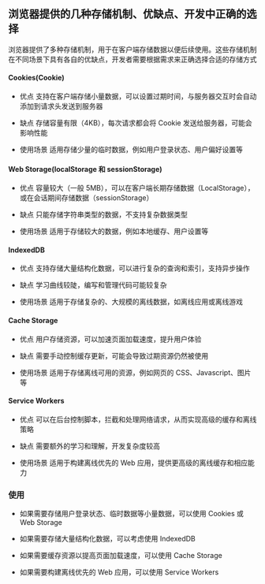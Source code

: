 ## 浏览器提供的几种存储机制、优缺点、开发中正确的选择

浏览器提供了多种存储机制，用于在客户端存储数据以便后续使用。这些存储机制在不同场景下具有各自的优缺点，开发者需要根据需求来正确选择合适的存储方式

#### Cookies(Cookie)

- 优点
  支持在客户端存储小量数据，可以设置过期时间，与服务器交互时会自动添加到请求头发送到服务器

- 缺点
  存储容量有限（4KB），每次请求都会将 Cookie 发送给服务器，可能会影响性能

- 使用场景
  适用存储少量的临时数据，例如用户登录状态、用户偏好设置等

#### Web Storage(localStorage 和 sessionStorage)

- 优点
  容量较大（一般 5MB），可以在客户端长期存储数据（LocalStorage），或在会话期间存储数据（sessionStorage）

- 缺点
  只能存储字符串类型的数据，不支持复杂数据类型

- 使用场景
  适用于存储较大的数据，例如本地缓存、用户设置等

#### IndexedDB

- 优点
  支持存储大量结构化数据，可以进行复杂的查询和索引，支持异步操作

- 缺点
  学习曲线较陡，编写和管理代码可能较复杂

- 使用场景
  适用于存储复杂的、大规模的离线数据，如离线应用或离线游戏

#### Cache Storage

- 优点
  用户存储资源，可以加速页面加载速度，提升用户体验

- 缺点
  需要手动控制缓存更新，可能会导致过期资源仍然被使用

- 使用场景
  适用于存储离线可用的资源，例如网页的 CSS、Javascript、图片等

#### Service Workers

- 优点
  可以在后台控制脚本，拦截和处理网络请求，从而实现高级的缓存和离线策略

- 缺点
  需要额外的学习和理解，开发复杂度较高

- 使用场景
  适用于构建离线优先的 Web 应用，提供更高级的离线缓存和相应能力

### 使用

- 如果需要存储用户登录状态、临时数据等小量数据，可以使用 Cookies 或 Web Storage

- 如果需要存储大量结构化数据，可以考虑使用 IndexedDB

- 如果需要缓存资源以提高页面加载速度，可以使用 Cache Storage

- 如果需要构建离线优先的 Web 应用，可以使用 Service Workers
